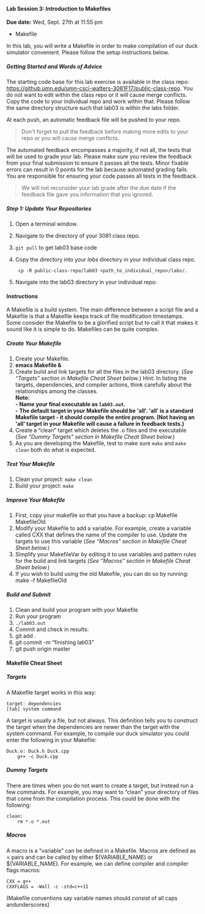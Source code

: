#### Lab Session 3: Introduction to Makefiles

**Due date:** Wed, Sept. 27th at 11:55 pm

-   Makefile

In this lab, you will write a Makefile in order to make compilation of our duck simulator convenient. Please follow the setup instructions below.

 ##### Getting Started and Words of Advice

The starting code base for this lab exercise is available in the class repo:
https://github.umn.edu/umn-csci-watters-3081F17/public-class-repo. You do not want to edit within the class repo or it will cause merge conflicts. Copy the code to your individual repo and work within that. Please follow the same directory structure such that lab03 is within the labs folder.

At each push, an automatic feedback file will be pushed to your repo.
> Don't forget to _pull_ the feedback before making more edits to your repo or you will cause merge conflicts.

The automated feedback encompasses a majority, if not all, the tests that will be used to grade your lab. Please make sure you review the feedback from your final submission to ensure it passes all the tests. Minor fixable errors can result in 0 points for the lab because automated grading fails. You are responsible for ensuring your code passes all tests in the feedback.

> We will not reconsider your lab grade after the due date if the feedback file gave you information that you ignored.


##### Step 1: Update Your Repositories


1. Open a terminal window.
3. Navigate to the directory of your 3081 class repo.
1. `git pull` to get lab03 base code
1. Copy the directory into your _labs_ directory in your individual class repo.

   ``` cp -R public-class-repo/lab03 <path_to_individual_repo>/labs/.```

1. Navigate into the lab03 directory in your individual repo:

#### Instructions

A Makefile is a build system. The main difference between a script file and a Makefile is that a Makefile keeps track of file modification timestamps. Some consider the Makefile to be a glorified script but to call it that makes it sound like it is simple to do. Makefiles can be quite complex.

##### Create Your Makefile

1.  Create your Makefile.
2.  **emacs Makefile &**
3.  Create build and link targets for all the files in the lab03 directory. (*See “Targets” section in Makefile Cheat Sheet below*.)
    Hint: In listing the targets, dependencies, and compiler actions, think carefully about the relationships among the classes. <br>
    **Note:**<br>
    **- Name your final executable as `lab03.out`.** <br>
    **- The default target in your Makefile should be 'all'. 'all' is a standard Makefile target - it should compile the entire program. (Not having an 'all' target in your Makefile will cause a failure in feedback tests.)**
4.  Create a “clean” target which deletes the .o files and the executable (*See “Dummy Targets” section in Makefile Cheat Sheet below.*)
5.  As you are developing the Makefile, test to make sure ```make``` and ```make clean``` both do what is expected.

##### Test Your Makefile

1.  Clean your project: ```make clean```
2.  Build your project: ```make```

##### Improve Your Makefile

1.  First, copy your makefile so that you have a backup: cp Makefile MakefileOld
2.  Modify your Makefile to add a variable. For example, create a variable called CXX that defines the name of the compiler to use. Update the targets to use this variable (*See “Macros” section in Makefile Cheat Sheet below.*)
3.  Simplify your MakefileVar by editing it to use variables and pattern rules for the build and link targets (*See “Macros” section in Makefile Cheat Sheet below.*)
4.  If you wish to build using the old Makefile, you can do so by running: make -f MakefileOld

##### Build and Submit

1.  Clean and build your program with your Makefile
2.  Run your program
3.  ```./lab03.out```
4.  Commit and check in results:
5.  git add .
6.  git commit -m “finishing lab03”
7.  git push origin master


#### Makefile Cheat Sheet

##### Targets

A Makefile target works in this way:
```
target: dependencies
[tab] system command
```
A target is usually a file, but not always. This definition tells you to construct the target when the dependencies are newer than the target with the system command. For example, to compile our duck simulator you could enter the following in your Makefile:

```
Duck.o: Duck.h Duck.cpp
    g++ -c Duck.cpp
```

##### Dummy Targets

There are times when you do not want to create a target, but instead run a few commands. For example, you may want to “clean” your directory of files that come from the compilation process. This could be done with the following:
```
clean:
    rm *.o *.out
```

##### Macros

A macro is a “variable” can be defined in a Makefile. Macros are defined as = pairs and can be called by either \$(VARIABLE\_NAME) or \${VARIABLE\_NAME}. For example, we can define compiler and compiler flags macros:

```
CXX = g++
CXXFLAGS = -Wall -c -std=c++11
```

(Makefile conventions say variable names should consist of all caps andunderscores)

